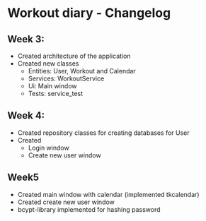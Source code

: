 # **Workout diary - Changelog**

## **Week 3:**

- Created architecture of the application
- Created new classes
    - Entities: User, Workout and Calendar
    - Services: WorkoutService
    - Ui: Main window
    - Tests: service_test 

## **Week 4:**

- Created repository classes for creating databases for User
- Created 
    - Login window
    - Create new user window

## **Week5**

- Created main window with calendar (implemented tkcalendar)
- Created create new user window
- bcypt-library implemented for hashing password